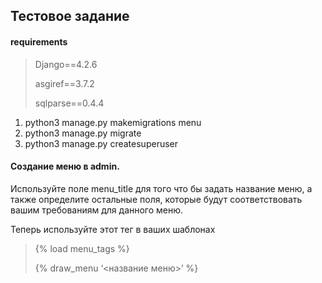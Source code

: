 ## Тестовое задание

#### requirements
>Django==4.2.6
>
>asgiref==3.7.2
>
>sqlparse==0.4.4

1. python3 manage.py makemigrations menu
2. python3 manage.py migrate
3. python3 manage.py createsuperuser

#### Создание меню в admin.
Используйте поле menu_title для того что бы задать название меню, а также определите остальные поля, 
которые будут соответствовать вашим требованиям для данного меню.

Теперь используйте этот тег в ваших шаблонах
>{% load menu_tags %}
>
>{% draw_menu ‘<название меню>’ %}
